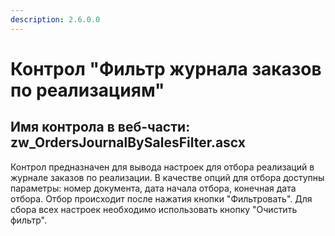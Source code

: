 ```yaml
---
description: 2.6.0.0
---
```


# Контрол "Фильтр журнала заказов по реализациям"

## Имя контрола в веб-части: zw\_OrdersJournalBySalesFilter.ascx

Контрол предназначен для вывода настроек для отбора реализаций в журнале заказов по реализации. В качестве опций для отбора доступны параметры: номер документа, дата начала отбора, конечная дата отбора. Отбор происходит после нажатия кнопки "Фильтровать". Для сбора всех настроек необходимо использовать кнопку "Очистить фильтр".

